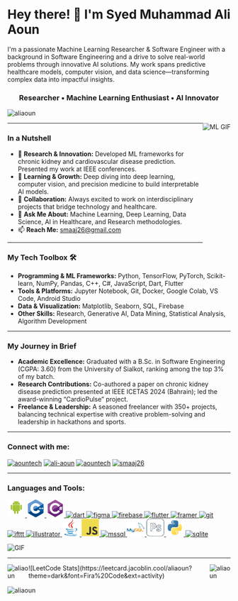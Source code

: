 # Hey there! 👋 I'm Syed Muhammad Ali Aoun

I'm a passionate Machine Learning Researcher & Software Engineer with a background in Software Engineering and a drive to solve real-world problems through innovative AI solutions. My work spans predictive healthcare models, computer vision, and data science—transforming complex data into impactful insights.

<h3 align="center">Researcher • Machine Learning Enthusiast • AI Innovator</h3>

<p align="left"> 
  <img src="https://komarev.com/ghpvc/?username=aliaoun&label=Profile%20views&color=0e75b6&style=flat" alt="aliaoun" />
</p>

<img align="right" alt="ML GIF" src="https://github.com/AliAoun/AliAoun/assets/80461232/aa9231e4-cc9c-443e-af4c-25b49c3b6cac" height="300"/>

---

### In a Nutshell

- 🔭 **Research & Innovation:** Developed ML frameworks for chronic kidney and cardiovascular disease prediction. Presented my work at IEEE conferences.
- 🌱 **Learning & Growth:** Deep diving into deep learning, computer vision, and precision medicine to build interpretable AI models.
- 👯 **Collaboration:** Always excited to work on interdisciplinary projects that bridge technology and healthcare.
- 💬 **Ask Me About:** Machine Learning, Deep Learning, Data Science, AI in Healthcare, and Research methodologies.
- 📫 **Reach Me:** [smaaj26@gmail.com](mailto:smaaj26@gmail.com)

---

### My Tech Toolbox 🛠️

- **Programming & ML Frameworks:** Python, TensorFlow, PyTorch, Scikit-learn, NumPy, Pandas, C++, C#, JavaScript, Dart, Flutter
- **Tools & Platforms:** Jupyter Notebook, Git, Docker, Google Colab, VS Code, Android Studio
- **Data & Visualization:** Matplotlib, Seaborn, SQL, Firebase
- **Other Skills:** Research, Generative AI, Data Mining, Statistical Analysis, Algorithm Development

---

### My Journey in Brief

- **Academic Excellence:** Graduated with a B.Sc. in Software Engineering (CGPA: 3.60) from the University of Sialkot, ranking among the top 3% of my batch.
- **Research Contributions:** Co-authored a paper on chronic kidney disease prediction presented at IEEE ICETAS 2024 (Bahrain); led the award-winning “CardioPulse” project.
- **Freelance & Leadership:** A seasoned freelancer with 350+ projects, balancing technical expertise with creative problem-solving and leadership in hackathons and sports.

---

<h3 align="left">Connect with me:</h3>
<p align="left">
<a href="https://twitter.com/aountech" target="blank"><img align="center" src="https://raw.githubusercontent.com/rahuldkjain/github-profile-readme-generator/master/src/images/icons/Social/twitter.svg" alt="aountech" height="30" width="40" /></a>
<a href="https://linkedin.com/in/ali-aoun" target="blank"><img align="center" src="https://raw.githubusercontent.com/rahuldkjain/github-profile-readme-generator/master/src/images/icons/Social/linked-in-alt.svg" alt="ali-aoun" height="30" width="40" /></a>
<a href="https://instagram.com/aountech" target="blank"><img align="center" src="https://raw.githubusercontent.com/rahuldkjain/github-profile-readme-generator/master/src/images/icons/Social/instagram.svg" alt="aountech" height="30" width="40" /></a>
<a href="https://www.leetcode.com/smaaj26" target="blank"><img align="center" src="https://raw.githubusercontent.com/rahuldkjain/github-profile-readme-generator/master/src/images/icons/Social/leet-code.svg" alt="smaaj26" height="30" width="40" /></a>
</p>

---

<h3 align="left">Languages and Tools:</h3>
<p align="left"> <a href="https://developer.android.com" target="_blank" rel="noreferrer"> <img src="https://raw.githubusercontent.com/devicons/devicon/master/icons/android/android-original-wordmark.svg" alt="android" width="40" height="40"/> </a> <a href="https://www.w3schools.com/cpp/" target="_blank" rel="noreferrer"> <img src="https://raw.githubusercontent.com/devicons/devicon/master/icons/cplusplus/cplusplus-original.svg" alt="cplusplus" width="40" height="40"/> </a> <a href="https://www.w3schools.com/cs/" target="_blank" rel="noreferrer"> <img src="https://raw.githubusercontent.com/devicons/devicon/master/icons/csharp/csharp-original.svg" alt="csharp" width="40" height="40"/> </a> <a href="https://dart.dev" target="_blank" rel="noreferrer"> <img src="https://www.vectorlogo.zone/logos/dartlang/dartlang-icon.svg" alt="dart" width="40" height="40"/> </a> <a href="https://www.figma.com/" target="_blank" rel="noreferrer"> <img src="https://www.vectorlogo.zone/logos/figma/figma-icon.svg" alt="figma" width="40" height="40"/> </a> <a href="https://firebase.google.com/" target="_blank" rel="noreferrer"> <img src="https://www.vectorlogo.zone/logos/firebase/firebase-icon.svg" alt="firebase" width="40" height="40"/> </a> <a href="https://flutter.dev" target="_blank" rel="noreferrer"> <img src="https://www.vectorlogo.zone/logos/flutterio/flutterio-icon.svg" alt="flutter" width="40" height="40"/> </a> <a href="https://www.framer.com/" target="_blank" rel="noreferrer"> <img src="https://www.vectorlogo.zone/logos/framer/framer-icon.svg" alt="framer" width="40" height="40"/> </a> <a href="https://git-scm.com/" target="_blank" rel="noreferrer"> <img src="https://www.vectorlogo.zone/logos/git-scm/git-scm-icon.svg" alt="git" width="40" height="40"/> </a> <a href="https://ifttt.com/" target="_blank" rel="noreferrer"> <img src="https://www.vectorlogo.zone/logos/ifttt/ifttt-ar21.svg" alt="ifttt" width="40" height="40"/> </a> <a href="https://www.adobe.com/in/products/illustrator.html" target="_blank" rel="noreferrer"> <img src="https://www.vectorlogo.zone/logos/adobe_illustrator/adobe_illustrator-icon.svg" alt="illustrator" width="40" height="40"/> </a> <a href="https://www.java.com" target="_blank" rel="noreferrer"> <img src="https://raw.githubusercontent.com/devicons/devicon/master/icons/java/java-original.svg" alt="java" width="40" height="40"/> </a> <a href="https://developer.mozilla.org/en-US/docs/Web/JavaScript" target="_blank" rel="noreferrer"> <img src="https://raw.githubusercontent.com/devicons/devicon/master/icons/javascript/javascript-original.svg" alt="javascript" width="40" height="40"/> </a> <a href="https://www.microsoft.com/en-us/sql-server" target="_blank" rel="noreferrer"> <img src="https://www.svgrepo.com/show/303229/microsoft-sql-server-logo.svg" alt="mssql" width="40" height="40"/> </a> <a href="https://www.mysql.com/" target="_blank" rel="noreferrer"> <img src="https://raw.githubusercontent.com/devicons/devicon/master/icons/mysql/mysql-original-wordmark.svg" alt="mysql" width="40" height="40"/> </a> <a href="https://www.photoshop.com/en" target="_blank" rel="noreferrer"> <img src="https://raw.githubusercontent.com/devicons/devicon/master/icons/photoshop/photoshop-line.svg" alt="photoshop" width="40" height="40"/> </a> <a href="https://www.python.org" target="_blank" rel="noreferrer"> <img src="https://raw.githubusercontent.com/devicons/devicon/master/icons/python/python-original.svg" alt="python" width="40" height="40"/> </a> <a href="https://www.sqlite.org/" target="_blank" rel="noreferrer"> <img src="https://www.vectorlogo.zone/logos/sqlite/sqlite-icon.svg" alt="sqlite" width="40" height="40"/> </a> </p>

   <p><img alt="GIF" src="https://github.com/AliAoun/AliAoun/assets/80461232/e6cc8d42-69be-41c3-957a-862d706d1801" />
</p> 

---

<div style="display: flex; align-items: center;">
  <div>
    <img src="https://github-readme-stats.vercel.app/api?username=aliaoun&show_icons=true&locale=en&layout=compact&theme=tokyonight" alt="aliaoun" />
  </div>
  ![LeetCode Stats](https://leetcard.jacoblin.cool/aliaoun?theme=dark&font=Fira%20Code&ext=activity)
  <div style="margin-left: auto;">
    <img src="https://github-readme-streak-stats.herokuapp.com/?user=aliaoun&&theme=tokyonight" alt="aliaoun" />
  </div>
</div>

<p><img align="center" src="https://github-readme-stats.vercel.app/api/top-langs?username=aliaoun&show_icons=true&locale=en&theme=tokyonight" alt="aliaoun" /></p>
